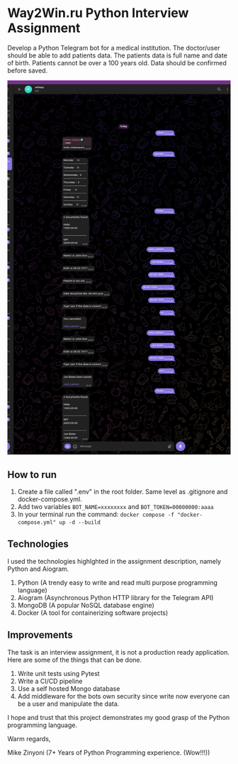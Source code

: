 # Way2Win.ru Python Interview Assignment

Develop a Python Telegram bot for a medical institution. The doctor/user should be able to add patients data. The patients data is full name and date of birth. Patients cannot be over a 100 years old. Data should be confirmed before saved.

![alt text](image.png)

## How to run

1. Create a file called ".env" in the root folder. Same level as .gitignore and docker-compose.yml.
2. Add two variables `BOT_NAME=xxxxxxxx` and `BOT_TOKEN=00000000:aaaa`
3. In your terminal run the command: `docker compose -f "docker-compose.yml" up -d --build`

## Technologies

I used the technologies highlghted in the assignment description, namely Python and Aiogram.

1. Python (A trendy easy to write and read multi purpose programming language)
2. Aiogram (Asynchronous Python HTTP library for the Telegram API)
3. MongoDB (A popular NoSQL database engine)
4. Docker (A tool for containerizing software projects)

## Improvements

The task is an interview assignment, it is not a production ready application. Here are some of the things that can be done.

1. Write unit tests using Pytest
2. Write a CI/CD pipeline
3. Use a self hosted Mongo database
4. Add middleware for the bots own security since write now everyone can be a user and manipulate the data.

I hope and trust that this project demonstrates my good grasp of the Python programming language.

Warm regards,

Mike Zinyoni (7+ Years of Python Programming experience. (Wow!!!))
